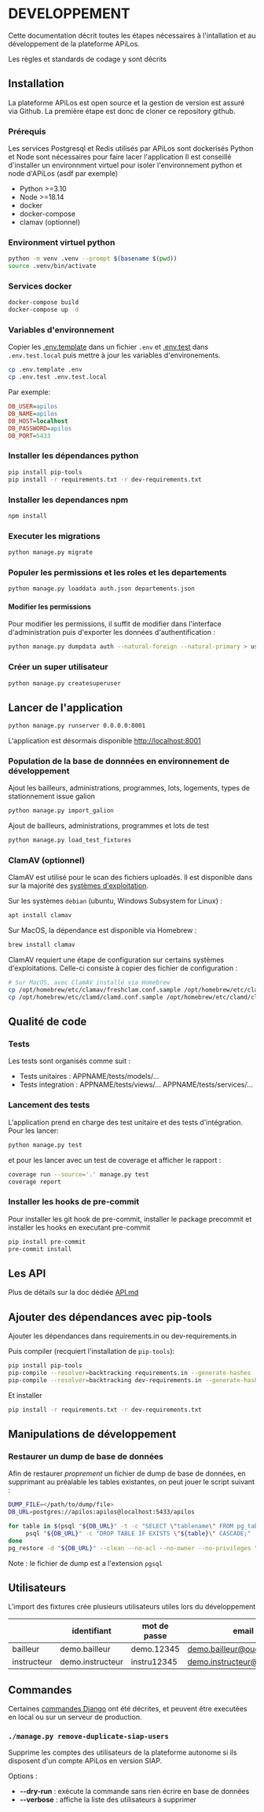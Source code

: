 # DEVELOPPEMENT

Cette documentation décrit toutes les étapes nécessaires à l'intallation et au développement de la plateforme APiLos.

Les règles et standards de codage y sont décrits

## Installation

La plateforme APiLos est open source et la gestion de version est assuré via Github. La première étape est donc de cloner ce repository github.

### Prérequis

Les services Postgresql et Redis utilisés par APiLos sont dockerisés
Python et Node sont nécessaires pour faire lacer l'application
Il est conseillé d'installer un environnment virtuel pour isoler l'environnement python et node d'APiLos (asdf par exemple)

- Python >=3.10
- Node >=18.14
- docker
- docker-compose
- clamav (optionnel)

### Environment virtuel python

```sh
python -m venv .venv --prompt $(basename $(pwd))
source .venv/bin/activate
```

### Services docker

```sh
docker-compose build
docker-compose up -d
```

### Variables d'environnement

Copier les [.env.template](.env.template) dans un fichier `.env` et [.env.test](.env.test) dans `.env.test.local` puis mettre à jour les variables d'environements.

```sh
cp .env.template .env
cp .env.test .env.test.local
```

Par exemple:

```ini
DB_USER=apilos
DB_NAME=apilos
DB_HOST=localhost
DB_PASSWORD=apilos
DB_PORT=5433
```

### Installer les dépendances python

```sh
pip install pip-tools
pip install -r requirements.txt -r dev-requirements.txt
```

### Installer les dependances npm

```sh
npm install
```

### Executer les migrations

```sh
python manage.py migrate
```

### Populer les permissions et les roles et les departements

```sh
python manage.py loaddata auth.json departements.json
```

#### Modifier les permissions

Pour modifier les permissions, il suffit de modifier dans l'interface d'administration puis d'exporter les données d'authentification :

```sh
python manage.py dumpdata auth --natural-foreign --natural-primary > users/fixtures/auth.json
```

### Créer un super utilisateur

```sh
python manage.py createsuperuser
```

## Lancer de l'application

```sh
python manage.py runserver 0.0.0.0:8001
```

L'application est désormais disponible [http://localhost:8001](http://localhost:8001)

### Population de la base de donnnées en environnement de développement

Ajout les bailleurs, administrations, programmes, lots, logements, types de stationnement issue galion

```sh
python manage.py import_galion
```

Ajout de bailleurs, administrations, programmes et lots de test

```sh
python manage.py load_test_fixtures
```

### ClamAV (optionnel)

ClamAV est utilisé pour le scan des fichiers uploadés.
Il est disponible dans sur la majorité des [systèmes d'exploitation](https://www.clamav.net/downloads).

Sur les systèmes `debian` (ubuntu, Windows Subsystem for Linux) :
```sh
apt install clamav
```

Sur MacOS, la dépendance est disponible via Homebrew :
```sh
brew install clamav
```

ClamAV requiert une étape de configuration sur certains systèmes d'exploitations.
Celle-ci consiste à copier des fichier de configuration :

```sh
# Sur MacOS, avec ClamAV installé via Homebrew
cp /opt/homebrew/etc/clamav/freshclam.conf.sample /opt/homebrew/etc/clamav/freshclam.conf
cp /opt/homebrew/etc/clamd/clamd.conf.sample /opt/homebrew/etc/clamd/clamd.conf

```


## Qualité de code

### Tests

Les tests sont organisés comme suit :

- Tests unitaires : APPNAME/tests/models/…
- Tests integration : APPNAME/tests/views/… APPNAME/tests/services/…

### Lancement des tests

L'application prend en charge des test unitaire et des tests d'intégration. Pour les lancer:

```sh
python manage.py test
```

et pour les lancer avec un test de coverage et afficher le rapport :

```sh
coverage run --source='.' manage.py test
coverage report
```

### Installer les hooks de pre-commit

Pour installer les git hook de pre-commit, installer le package precommit et installer les hooks en executant pre-commit

```sh
pip install pre-commit
pre-commit install
```

## Les API

Plus de détails sur la doc dédiée [API.md](API.md)

## Ajouter des dépendances avec pip-tools

Ajouter les dépendances dans requirements.in ou dev-requirements.in

Puis compiler (recquiert l'installation de `pip-tools`):

```sh
pip install pip-tools
pip-compile --resolver=backtracking requirements.in --generate-hashes
pip-compile --resolver=backtracking dev-requirements.in --generate-hashes
```

Et installer

```sh
pip install -r requirements.txt -r dev-requirements.txt
```

## Manipulations de développement

### Restaurer un dump de base de données

Afin de restaurer _proprement_ un fichier de dump de base de données, en supprimant au préalable les tables existantes,
on peut jouer le script suivant :

```bash
DUMP_FILE=</path/to/dump/file>
DB_URL=postgres://apilos:apilos@localhost:5433/apilos

for table in $(psql "${DB_URL}" -t -c "SELECT \"tablename\" FROM pg_tables WHERE schemaname='public'"); do
     psql "${DB_URL}" -c "DROP TABLE IF EXISTS \"${table}\" CASCADE;"
done
pg_restore -d "${DB_URL}" --clean --no-acl --no-owner --no-privileges "${DUMP_FILE}"
```

Note : le fichier de dump est a l'extension `pgsql`

## Utilisateurs

L'import des fixtures crée plusieurs utilisateurs utiles lors du développement

|             | identifiant      | mot de passe | email                       |
|-------------|------------------|--------------|-----------------------------|
| bailleur    | demo.bailleur    | demo.12345   | demo.bailleur@oudard.org    |
| instructeur | demo.instructeur | instru12345  | demo.instructeur@oudard.org |

## Commandes

Certaines [commandes Django](https://docs.djangoproject.com/fr/4.2/ref/django-admin/) ont été décrites, et peuvent être executées en local ou sur un serveur de production.

### `./manage.py remove-duplicate-siap-users`

Supprime les comptes des utilisateurs de la plateforme autonome si ils disposent d'un compte APiLos en version SIAP.

Options :
* **--dry-run** : exécute la commande sans rien écrire en base de données
* **--verbose** : affiche la liste des utilisateurs à supprimer


